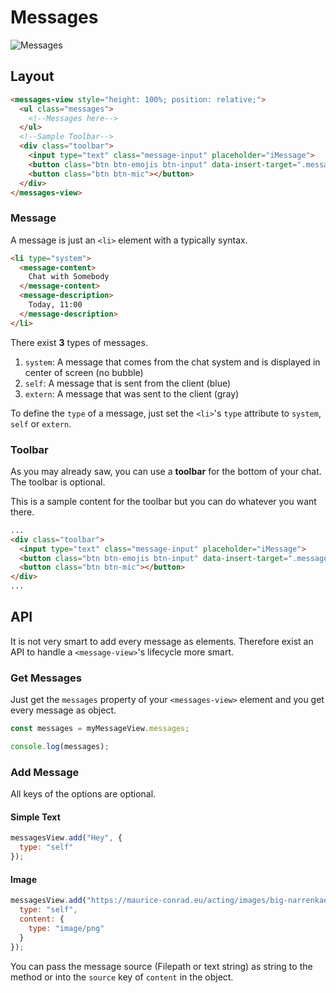 # Messages

![Messages](https://dev.maurice-conrad.eu/img/photon/messages.png)

## Layout

```html
<messages-view style="height: 100%; position: relative;">
  <ul class="messages">
    <!--Messages here-->
  </ul>
  <!--Sample Toolbar-->
  <div class="toolbar">
    <input type="text" class="message-input" placeholder="iMessage">
    <button class="btn btn-emojis btn-input" data-insert-target=".message-input"></button>
    <button class="btn btn-mic"></button>
  </div>
</messages-view>
```

### Message

A message is just an `<li>` element with a typically syntax.

```html
<li type="system">
  <message-content>
    Chat with Somebody
  </message-content>
  <message-description>
    Today, 11:00
  </message-description>
</li>
```

There exist **3** types of messages.

1. `system`: A message that comes from the chat system and is displayed in center of screen (no bubble)
2. `self`: A message that is sent from the client (blue)
3. `extern`: A message that was sent to the client (gray)

To define the `type` of a message, just set the `<li>`'s `type` attribute to `system`, `self` or `extern`.

### Toolbar

As you may already saw, you can use a **toolbar** for the bottom of your chat. The toolbar is optional.

This is a sample content for the toolbar but you can do whatever you want there.

```html
...
<div class="toolbar">
  <input type="text" class="message-input" placeholder="iMessage">
  <button class="btn btn-emojis btn-input" data-insert-target=".message-input"></button>
  <button class="btn btn-mic"></button>
</div>
...
```

## API

It is not very smart to add every message as elements. Therefore exist an API to handle a `<message-view>`'s lifecycle more smart.

### Get Messages

Just get the `messages` property of your `<messages-view>` element and you get every message as object.

```javascript
const messages = myMessageView.messages;

console.log(messages);
```

### Add Message

All keys of the options are optional.

#### Simple Text

```javascript
messagesView.add("Hey", {
  type: "self"
});
```

#### Image

```javascript
messagesView.add("https://maurice-conrad.eu/acting/images/big-narrenkaefig-5.jpg", {
  type: "self",
  content: {
    type: "image/png"
  }
});
```

You can pass the message source (Filepath or text string) as string to the method or into the `source` key of `content` in the object.
